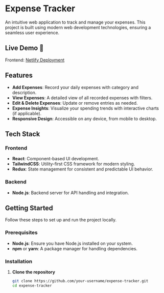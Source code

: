 # Expense Tracker

An intuitive web application to track and manage your expenses. This project is built using modern web development technologies, ensuring a seamless user experience.

## Live Demo 🚀  
Frontend: [Netlify Deployment](https://expensetracker-app1.netlify.app/) 

## Features

- **Add Expenses**: Record your daily expenses with category and description.
- **View Expenses**: A detailed view of all recorded expenses with filters.
- **Edit & Delete Expenses**: Update or remove entries as needed.
- **Expense Insights**: Visualize your spending trends with interactive charts (if applicable).
- **Responsive Design**: Accessible on any device, from mobile to desktop.

## Tech Stack

### Frontend
- **React**: Component-based UI development.
- **TailwindCSS**: Utility-first CSS framework for modern styling.
- **Redux**: State management for consistent and predictable UI behavior.

### Backend
- **Node.js**: Backend server for API handling and integration.

## Getting Started

Follow these steps to set up and run the project locally.

### Prerequisites
- **Node.js**: Ensure you have Node.js installed on your system.
- **npm** or **yarn**: A package manager for handling dependencies.

### Installation

1. **Clone the repository**
   ```bash
   git clone https://github.com/your-username/expense-tracker.git
   cd expense-tracker

